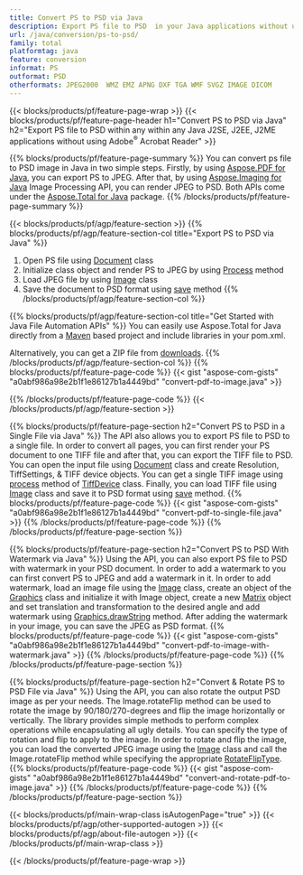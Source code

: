 ```yaml
---
title: Convert PS to PSD via Java
description: Export PS file to PSD  in your Java applications without using any third party application 
url: /java/conversion/ps-to-psd/
family: total
platformtag: java
feature: conversion
informat: PS
outformat: PSD
otherformats: JPEG2000  WMZ EMZ APNG DXF TGA WMF SVGZ IMAGE DICOM
---
```

{{< blocks/products/pf/feature-page-wrap >}}
{{< blocks/products/pf/feature-page-header h1="Convert PS to PSD via Java" h2="Export PS file to PSD within any within any Java J2SE, J2EE, J2ME applications without using Adobe<sup>&reg;</sup> Acrobat Reader" >}}

{{% blocks/products/pf/feature-page-summary %}}
You can convert ps file to PSD image in Java in two simple steps. Firstly, by using [Aspose.PDF for Java](https://products.aspose.com/pdf/java/), you can export PS to JPEG. After that, by using [Aspose.Imaging for Java](https://products.aspose.com/imaging/java/) Image Processing API, you can render JPEG to PSD. Both APIs come under the [Aspose.Total for Java](https://products.aspose.com/total/java/) package. 
{{% /blocks/products/pf/feature-page-summary  %}}

{{< blocks/products/pf/agp/feature-section >}}
{{% blocks/products/pf/agp/feature-section-col title="Export PS to PSD via Java" %}}
1. Open PS file using [Document](https://apireference.aspose.com/pdf/java/com.aspose.pdf/Document) class
2. Initialize class object and render PS to JPEG by using [Process](https://apireference.aspose.com/pdf/java/com.aspose.pdf.devices/JpegDevice#process-com.aspose.pdf.Page-java.io.OutputStream-) method
3. Load JPEG file by using [Image](https://apireference.aspose.com/imaging/java/com.aspose.imaging/Image) class 
4. Save the document to PSD format using [save](https://apireference.aspose.com/imaging/java/com.aspose.imaging/Image#save-java.lang.String-com.aspose.imaging.ImageOptionsBase-) method
{{% /blocks/products/pf/agp/feature-section-col %}}

{{% blocks/products/pf/agp/feature-section-col title="Get Started with Java File Automation APIs" %}}
You can easily use Aspose.Total for Java directly from a [Maven](https://repository.aspose.com/webapp/#/artifacts/browse/tree/General/repo/com/aspose/aspose-total) based project and include libraries in your pom.xml.

Alternatively, you can get a ZIP file from [downloads](https://downloads.aspose.com/total/java).
{{% /blocks/products/pf/agp/feature-section-col %}}
{{% blocks/products/pf/feature-page-code %}}
{{< gist "aspose-com-gists" "a0abf986a98e2b1f1e86127b1a4449bd" "convert-pdf-to-image.java" >}}

{{% /blocks/products/pf/feature-page-code %}}
{{< /blocks/products/pf/agp/feature-section >}}

{{% blocks/products/pf/feature-page-section  h2="Convert PS to PSD in a Single File via Java" %}}
The API also allows you to export PS file to PSD to a single file. In order to convert all pages, you can first render your PS document to one TIFF file and after that, you can export the TIFF file to PSD. You can open the input file using [Document](https://apireference.aspose.com/pdf/java/com.aspose.pdf/Document) class and create Resolution, TiffSettings, & TIFF device objects. You can get a single TIFF image using [process](https://apireference.aspose.com/pdf/java/com.aspose.pdf.devices/TiffDevice#process-com.aspose.pdf.IDocument-int-int-java.io.OutputStream-) method of [TiffDevice](https://apireference.aspose.com/pdf/java/com.aspose.pdf.devices/TiffDevice) class. Finally, you can load TIFF file using [Image](https://apireference.aspose.com/imaging/java/com.aspose.imaging/Image)  class and save it to PSD format using [save](https://apireference.aspose.com/imaging/java/com.aspose.imaging/Image#save-java.lang.String-com.aspose.imaging.ImageOptionsBase-) method.
{{% blocks/products/pf/feature-page-code %}}
{{< gist "aspose-com-gists" "a0abf986a98e2b1f1e86127b1a4449bd" "convert-pdf-to-single-file.java" >}}
{{% /blocks/products/pf/feature-page-code  %}}
{{% /blocks/products/pf/feature-page-section %}}

{{% blocks/products/pf/feature-page-section  h2="Convert PS to PSD With Watermark via Java" %}}
Using the API, you can also export PS file to PSD with watermark in your PSD document. In order to add a watermark to you can first convert PS to JPEG and add a watermark in it. In order to add watermark, load an image file using the [Image](https://apireference.aspose.com/imaging/java/com.aspose.imaging/Image) class, create an object of the [Graphics](https://apireference.aspose.com/imaging/java/com.aspose.imaging/Graphics) class and initialize it with Image object, create a new [Matrix](https://apireference.aspose.com/imaging/java/com.aspose.imaging/Matrix) object and set translation and transformation to the desired angle and add watermark using [Graphics.drawString](https://apireference.aspose.com/imaging/java/com.aspose.imaging/Graphics#drawString-java.lang.String-com.aspose.imaging.Font-com.aspose.imaging.Brush-float-float-) method. After adding the watermark in your image, you can save the JPEG as PSD format.
{{% blocks/products/pf/feature-page-code %}}
{{< gist "aspose-com-gists" "a0abf986a98e2b1f1e86127b1a4449bd" "convert-pdf-to-image-with-watermark.java" >}}
{{% /blocks/products/pf/feature-page-code  %}}
{{% /blocks/products/pf/feature-page-section %}}

{{% blocks/products/pf/feature-page-section  h2="Convert & Rotate PS to PSD File via Java" %}}
Using the API, you can also rotate the output PSD image as per your needs. The Image.rotateFlip method can be used to rotate the image by 90/180/270-degrees and flip the image horizontally or vertically. The library provides simple methods to perform complex operations while encapsulating all ugly details. You can specify the type of rotation and flip to apply to the image. In order to rotate and flip the image, you can load the converted JPEG image using the [Image](https://apireference.aspose.com/imaging/java/com.aspose.imaging/Image) class and call the Image.rotateFlip method while specifying the appropriate [RotateFlipType](https://apireference.aspose.com/imaging/java/com.aspose.imaging/RotateFlipType).
{{% blocks/products/pf/feature-page-code %}}
{{< gist "aspose-com-gists" "a0abf986a98e2b1f1e86127b1a4449bd" "convert-and-rotate-pdf-to-image.java" >}}
{{% /blocks/products/pf/feature-page-code  %}}
{{% /blocks/products/pf/feature-page-section %}}

{{< blocks/products/pf/main-wrap-class isAutogenPage="true" >}}
{{< blocks/products/pf/agp/other-supported-autogen >}}
{{< blocks/products/pf/agp/about-file-autogen >}}
{{< /blocks/products/pf/main-wrap-class >}}

{{< /blocks/products/pf/feature-page-wrap >}}